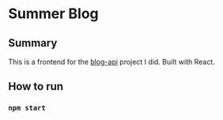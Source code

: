 # Summer Blog

## Summary

This is a frontend for the [blog-api](https://github.com/alessandrovinciabc/blog-api) project I did. Built with React.

## How to run

### `npm start`
